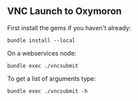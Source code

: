 ## VNC Launch to Oxymoron

First install the gems if you haven't already:

```
bundle install --local
```

On a webservices node:

```
bundle exec ./vncsubmit
```

To get a list of arguments type:

```
bundle exec ./vncsubmit -h
```

